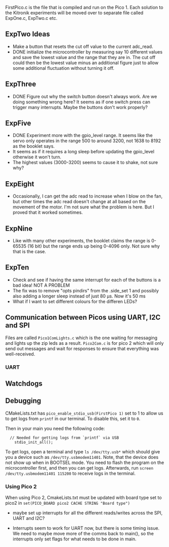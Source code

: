 FirstPico.c is the file that is compiled and run on the Pico 1. Each solution to the Kitronik experiments will be moved over to separate file called ExpOne.c, ExpTwo.c etc.


## ExpTwo Ideas
- Make a button that resets the cut off value to the current adc_read.
- DONE initialize the microcontroller by measuring say 10 different values and save the lowest value and the range that they are in. The cut off could then be the lowest value minus an additional figure just to allow some additional fluctuation without turning it off.

## ExpThree
- DONE Figure out why the switch button doesn't always work. Are we doing something wrong here? It seems as if one switch press can trigger many interrupts. Maybe the buttons don't work properly?

## ExpFive
- DONE Experiment more with the gpio_level range. It seems like the servo only operates in the range 500 to around 3200, not 1638 to 8192 as the booklet says.
- It seems as if it requires a long sleep before updating the gpio_level otherwise it won't turn.
- The highest values (3000-3200) seems to cause it to shake, not sure why?

## ExpEight
- Occasionally, I can get the adc read to increase when I blow on the fan, but other times the adc read doesn't change at all based on the movement of the motor. I'm not sure what the problem is here. But I proved that it worked sometimes.

## ExpNine
- Like with many other experiments, the booklet claims the range is 0-65535 (16 bit) but the range ends up being 0-4096 only. Not sure why that is the case.

## ExpTen
- Check and see if having the same interrupt for each of the buttons is a bad idea! NOT A PROBLEM
- The fix was to remove "opts pindirs" from the .side_set 1 and possibly also adding a longer sleep instead of just 80 µs. Now it's 50 ms
- What if I want to set different colours for the differen LEDs?

## Communication between Picos using UART, I2C and SPI

Files are called `Pico1ComLights.c` which is the one waiting for messaging and lights up the zip leds as a result. `Pico2Com.c` is for pico 2 which will only send out messages and wait for responses to ensure that everything was well-received.

### UART

## Watchdogs

## Debugging

CMakeLists.txt has `pico_enable_stdio_usb(FirstPico 1)` set to 1 to allow us to get logs from `printf` in our terminal. To disable this, set it to `0`.

Then in your main you need the following code:

```
  // Needed for getting logs from `printf` via USB 
    stdio_init_all();
```

To get logs, open a terminal and type `ls /dev/tty.usb*` which should give you a device such as `/dev/tty.usbmodem11401`. Note, that the device does not show up when in BOOTSEL mode. You need to flash the program on the microcontroller first, and then you can get logs. Afterwards, run `screen /dev/tty.usbmodem11401 115200` to receive logs in the terminal. 

### Using Pico 2

When using Pico 2, CmakeLists.txt must be updated with board type set to pico2 in `set(PICO_BOARD pico2 CACHE STRING "Board type")`

- maybe set up interrupts for all the different reads/writes across the SPI, UART and I2C?

- Interrupts seem to work for UART now, but there is some timing issue. We need to maybe move more of the comms back to main(), so the interrupts only set flags for what needs to be done in main.